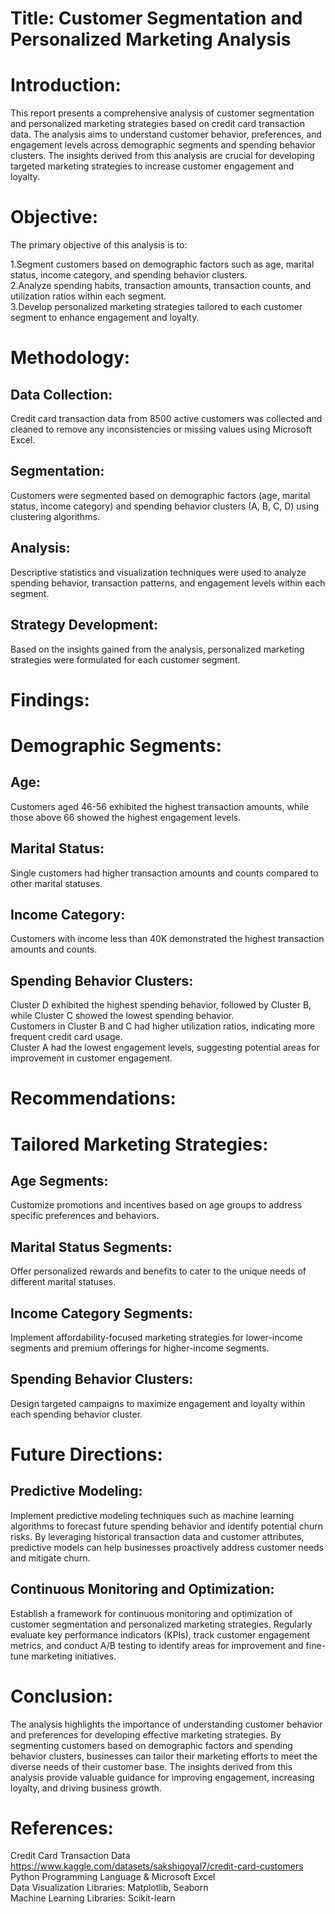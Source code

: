 # Title: Customer Segmentation and Personalized Marketing Analysis

# Introduction:
This report presents a comprehensive analysis of customer segmentation and personalized marketing strategies based on credit card transaction data. The analysis aims to understand customer behavior, preferences, and engagement levels across demographic segments and spending behavior clusters. The insights derived from this analysis are crucial for developing targeted marketing strategies to increase customer engagement and loyalty.

# Objective:
The primary objective of this analysis is to:

1.Segment customers based on demographic factors such as age, marital status, income category, and spending behavior clusters. \
2.Analyze spending habits, transaction amounts, transaction counts, and utilization ratios within each segment. \
3.Develop personalized marketing strategies tailored to each customer segment to enhance engagement and loyalty.

# Methodology:

## Data Collection: 
Credit card transaction data from 8500 active customers was collected and cleaned to remove any inconsistencies or missing values using Microsoft Excel.
## Segmentation: 
Customers were segmented based on demographic factors (age, marital status, income category) and spending behavior clusters (A, B, C, D) using clustering algorithms.
## Analysis: 
Descriptive statistics and visualization techniques were used to analyze spending behavior, transaction patterns, and engagement levels within each segment.
## Strategy Development: 
Based on the insights gained from the analysis, personalized marketing strategies were formulated for each customer segment.

# Findings: 

# Demographic Segments:

## Age: 
Customers aged 46-56 exhibited the highest transaction amounts, while those above 66 showed the highest engagement levels.
## Marital Status: 
Single customers had higher transaction amounts and counts compared to other marital statuses.
## Income Category: 
Customers with income less than 40K demonstrated the highest transaction amounts and counts.

## Spending Behavior Clusters:

Cluster D exhibited the highest spending behavior, followed by Cluster B, while Cluster C showed the lowest spending behavior. \
Customers in Cluster B and C had higher utilization ratios, indicating more frequent credit card usage. \
Cluster A had the lowest engagement levels, suggesting potential areas for improvement in customer engagement.

# Recommendations:

# Tailored Marketing Strategies:
## Age Segments: 
Customize promotions and incentives based on age groups to address specific preferences and behaviors.
## Marital Status Segments: 
Offer personalized rewards and benefits to cater to the unique needs of different marital statuses.
## Income Category Segments: 
Implement affordability-focused marketing strategies for lower-income segments and premium offerings for higher-income segments.
## Spending Behavior Clusters:
Design targeted campaigns to maximize engagement and loyalty within each spending behavior cluster.

# Future Directions:

## Predictive Modeling: 
Implement predictive modeling techniques such as machine learning algorithms to forecast future spending behavior and identify potential churn risks. By leveraging historical transaction data and customer attributes, predictive models can help businesses proactively address customer needs and mitigate churn.

## Continuous Monitoring and Optimization: 
Establish a framework for continuous monitoring and optimization of customer segmentation and personalized marketing strategies. Regularly evaluate key performance indicators (KPIs), track customer engagement metrics, and conduct A/B testing to identify areas for improvement and fine-tune marketing initiatives.

# Conclusion:
The analysis highlights the importance of understanding customer behavior and preferences for developing effective marketing strategies. By segmenting customers based on demographic factors and spending behavior clusters, businesses can tailor their marketing efforts to meet the diverse needs of their customer base. The insights derived from this analysis provide valuable guidance for improving engagement, increasing loyalty, and driving business growth.

# References:

Credit Card Transaction Data https://www.kaggle.com/datasets/sakshigoyal7/credit-card-customers \
Python Programming Language & Microsoft Excel \
Data Visualization Libraries: Matplotlib, Seaborn \
Machine Learning Libraries: Scikit-learn
